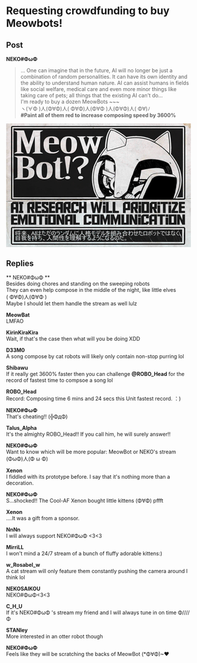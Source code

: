# Requesting crowdfunding to buy Meowbots!
## Post
**NEKO#ΦωΦ**<br>
> ... One can imagine that in the future, AI will no longer be just a combination of random personalities. It can have its own identity and the ability to understand human nature. AI can assist humans in fields like social welfare, medical care and even more minor things like taking care of pets; all things that the existing AI can't do...<br>
I'm ready to buy a dozen MeowBots ~~~<br>
ヽ(∀Φ )人(Φ∀Φ)人( Φ∀Φ)人(Φ∀Φ )人(Φ∀Φ)人( Φ∀)ﾉ<br>
**\#Paint all of them red to increase composing speed by 3600%**

![r0401.png](./attachments/r0401.png)
## Replies
**
NEKO#ΦωΦ
**<br>
Besides doing chores and standing on the sweeping robots<br>
They can even help compose in the middle of the night, like little elves <br>
( Φ∀Φ)人(Φ∀Φ )<br>
Maybe I should let them handle the stream as well lulz

**MeowBat**<br>
LMFAO

**KirinKiraKira**<br>
Wait, if that's the case then what will you be doing XDD

**D33M0**<br>
A song compose by cat robots will likely only contain non-stop purring lol 

**Shibawu**<br>
If it really get 3600% faster then you can challenge **@ROBO\_Head** for the record of fastest time to compsoe a song lol

**ROBO_Head**<br>
Record: Composing time 6 mins and 24 secs this Unit fastest record. ：)

**NEKO#ΦωΦ**<br>
That's cheating!! (╬ΦдΦ)

**Talus_Alpha**<br>
It's the almighty ROBO\_Head!! If you call him, he will surely answer!!

**NEKO#ΦωΦ**<br>
Want to know which will be more popular: MeowBot or NEKO's stream <br>
(ΦωΦ)人(Φ ω Φ)

**Xenon**<br>
I fiddled with its prototype before. I say that it's nothing more than a decoration. 

**NEKO#ΦωΦ**<br>
S...shocked!! The Cool-AF Xenon bought little kittens (Φ∀Φ) pffft

**Xenon**<br>
....It was a gift from a sponsor.

**NnNn**<br>
I will always support NEKO\#ΦωΦ <3<3

**MirriLL**<br>
I won't mind a 24/7 stream of a bunch of fluffy adorable kittens:)

**w_Rosabel_w**<br>
A cat stream will only feature them constantly pushing the camera around I think lol

**NEKOSAIKOU**<br>
NEKO\#ΦωΦ<3<3

**C_H_U**<br>
If it's NEKO\#ΦωΦ 's stream my friend and I will always tune in on time Φ////Φ

**STANley**<br>
More interested in an otter robot though

**NEKO#ΦωΦ**<br>
Feels like they will be scratching the backs of MeowBot (\*Φ∀Φ)~♥

